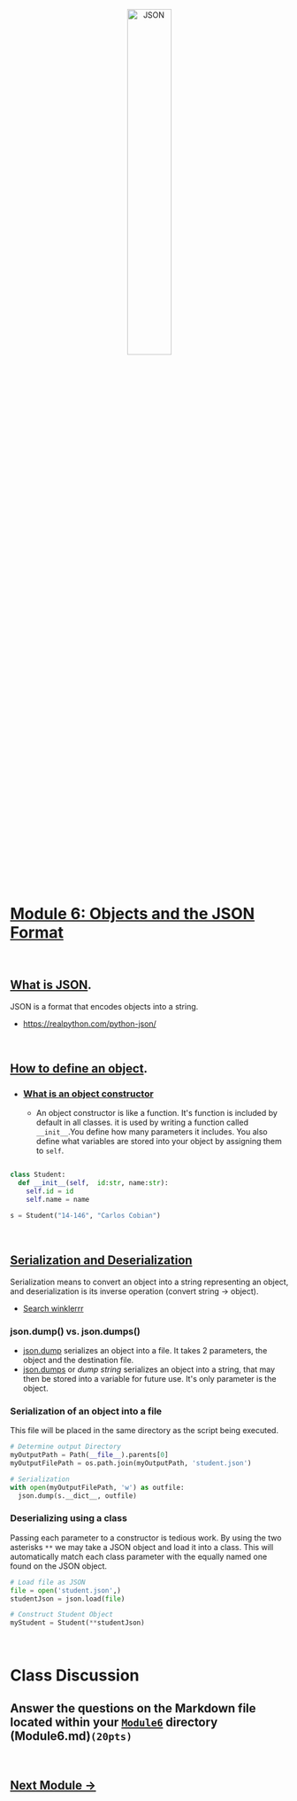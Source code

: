 <div style="text-align:center">
        <img    src="https://www.nylas.com/wp-content/uploads/JSON_Blog_Hero.png"
                title="JSON" 
                width="40%" 
                height="40%" />
</div>
<br>

# [Module 6: Objects and the JSON Format](https://www.geeksforgeeks.org/convert-class-object-to-json-in-python)

<br>

## [What is JSON](https://www.w3schools.com/whatis/whatis_json.asp).
JSON is a format that encodes objects into a string.
* https://realpython.com/python-json/
  
<br>

## [How to define an object](https://www.geeksforgeeks.org/convert-class-object-to-json-in-python/).
* ### [What is an object constructor](https://www.geeksforgeeks.org/constructors-in-python)
  * An object constructor is like a function. It's function is included by default in all classes. it is used by writing a function called `__init__`.You define how many parameters it includes. You also define what variables are stored into your object by assigning them to `self`.

```python

class Student:
  def __init__(self,  id:str, name:str):
    self.id = id
    self.name = name

s = Student("14-146", "Carlos Cobian")

```

<br>

## [Serialization and Deserialization](https://medium.com/swlh/object-serialization-and-deserialization-in-python-5fad3c2970a4)
 Serialization means to convert an object into a string representing an object, and deserialization is its inverse operation (convert string -> object). 
 * [Search winklerrr](https://stackoverflow.com/questions/3316762/what-is-deserialize-and-serialize-in-json)

### json.dump() vs. json.dumps()
* <u>json.dump</u> serializes an object into a file. It takes 2 parameters, the object and the destination file.
* <u>json.dumps</u> or *dump string* serializes an object into a string, that may then be stored into a variable for future use. It's only parameter is the object.

### Serialization of an object into a file
This file will be placed in the same directory as the script being executed.

```python
# Determine output Directory
myOutputPath = Path(__file__).parents[0]
myOutputFilePath = os.path.join(myOutputPath, 'student.json')

# Serialization
with open(myOutputFilePath, 'w') as outfile:
  json.dump(s.__dict__, outfile)
```

### Deserializing using a class
Passing each parameter to a constructor is tedious work. By using the two asterisks `**` we may take a JSON object and load it into a class. This will automatically match each class parameter with the equally named one found on the JSON object. 
```python
# Load file as JSON
file = open('student.json',)
studentJson = json.load(file)

# Construct Student Object
myStudent = Student(**studentJson)
```

<br>

# Class Discussion
## Answer the questions on the Markdown file located within your <u>`Module6`</u> directory (Module6.md)`(20pts)`
<!-- Welcome! These are your questions. -->
<!-- Answer using full sentences to receive all points. -->
<!-- 

What does JSON Stand for?

 - Answer: JSON stands for Java Script Object Notation.

Why are JSON formats important?

 - Answer: JSON is very important because with JSON's organizing data becomes easier. With JSON's information is store in a more organized and easy way.

Create an example of a JSON object with at least 4 values. It may represent anything but it must be original.

 - Answer: 
 RicardoJSON = {

"school" : "Colegio San Ignacio",
	"age" : "14",
	"grade" : "10",
  "sport":"football"
}

What is the difference between serialization and deserialization?

 - Answer: Serialization is converting an object into a string that represents this object. Deserialization is the reverse operation of serialization.

Research data persistance. What did you find?

 - Answer: Data persistence means that the data survives after the process in which it was created has been removed. 

Type down any class notes below this sentence:



Lackluster responses may result in point deductions.
-->

<br>

## [Next Module ->](/../../tree/main/Modules/Module7/Module7.md)
